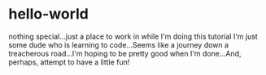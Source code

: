 # hello-world
nothing special...just a place to work in while I'm doing this tutorial
I'm just some dude who is learning to code...Seems like a journey down a treacherous road...I'm hoping to be pretty good when I'm done...And, perhaps, attempt to have a little fun!
